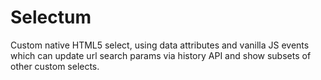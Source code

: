 # Selectum
Custom native HTML5 select, using data attributes and vanilla JS events which can update url search params via history API and show subsets of other custom selects.
